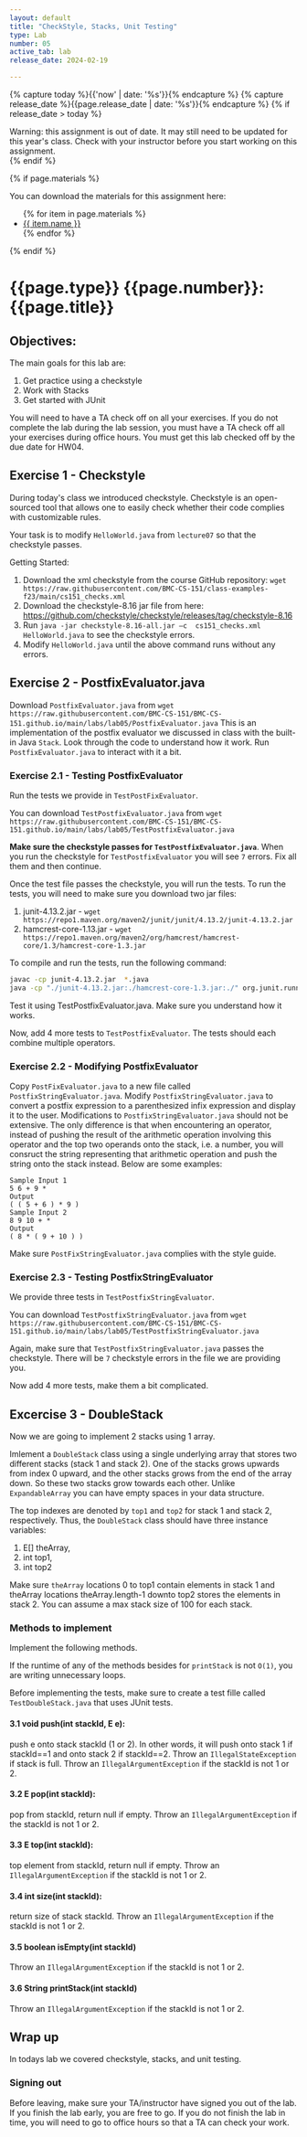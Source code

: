 ```yaml
---
layout: default
title: "CheckStyle, Stacks, Unit Testing"
type: Lab
number: 05
active_tab: lab
release_date: 2024-02-19

---
```


<!-- Check whether the assignment is ready to release -->
{% capture today %}{{'now' | date: '%s'}}{% endcapture %}
{% capture release_date %}{{page.release_date | date: '%s'}}{% endcapture %}
{% if release_date > today %} 
<div class="alert alert-danger">
Warning: this assignment is out of date.  It may still need to be updated for this year's class.  Check with your instructor before you start working on this assignment.
</div>
{% endif %}
<!-- End of check whether the assignment is up to date -->


<!-- Check whether the assignment is up to date -->
<!--{% capture this_year %}{{'now' | date: '%Y'}}{% endcapture %}
{% capture due_year %}{{page.due_date | date: '%Y'}}{% endcapture %}
{% if this_year != due_year %} 
<div class="alert alert-danger">
Warning: this assignment is out of date.  It may still need to be updated for this year's class.  Check with your instructor before you start working on this assignment.
</div>
{% endif %}-->
<!-- End of check whether the assignment is up to date -->



{% if page.materials %}
<div class="alert alert-info">
You can download the materials for this assignment here:
<ul>
{% for item in page.materials %}
<li><a href="{{item.url}}">{{ item.name }}</a></li>
{% endfor %}
</ul>

</div>
{% endif %}





{{page.type}} {{page.number}}: {{page.title}}
=============================================================


## Objectives:

The main goals for this lab are:
1. Get practice using a checkstyle
1. Work with Stacks
1. Get started with JUnit

You will need to have a TA check off on all your exercises.
If you do not complete the lab during the lab session, you
must have a TA check off all your exercises during office hours.
You must get this lab checked off by the due date for HW04.

## Exercise 1 - Checkstyle

During today's class we introduced checkstyle. Checkstyle is an open-sourced tool that 
allows one to easily check whether their code complies with customizable rules.

Your task is to modify `HelloWorld.java` from `lecture07` so that the checkstyle passes.

Getting Started:
1. Download the xml checkstyle from the course GitHub repository: ```wget https://raw.githubusercontent.com/BMC-CS-151/class-examples-f23/main/cs151_checks.xml```
2. Download the checkstyle-8.16 jar file from here: https://github.com/checkstyle/checkstyle/releases/tag/checkstyle-8.16 
3. Run 
	```java -jar checkstyle-8.16-all.jar –c  cs151_checks.xml HelloWorld.java```
to see the checkstyle errors.
4. Modify `HelloWorld.java` until the above command runs without any errors.

## Exercise 2 - PostfixEvaluator.java

Download `PostfixEvaluator.java` from 
`wget https://raw.githubusercontent.com/BMC-CS-151/BMC-CS-151.github.io/main/labs/lab05/PostfixEvaluator.java`
This is an implementation of the postfix evaluator we discussed in class with the built-in Java `Stack`.
Look through the code to understand how it work. Run `PostfixEvaluator.java` to interact with it a bit.

### Exercise 2.1 - Testing PostfixEvaluator
Run the tests we provide in `TestPostFixEvaluator`.

You can download `TestPostfixEvaluator.java` from 
`wget https://raw.githubusercontent.com/BMC-CS-151/BMC-CS-151.github.io/main/labs/lab05/TestPostfixEvaluator.java`

**Make sure the checkstyle passes for `TestPostfixEvaluator.java`**.
When you run the checkstyle for `TestPostfixEvaluator` you will see `7` errors. Fix all them
and then continue.

Once the test file passes the checkstyle, you will run the tests. To run the tests,
you will need to make sure you download two jar files:
1. junit-4.13.2.jar - `wget https://repo1.maven.org/maven2/junit/junit/4.13.2/junit-4.13.2.jar`
1. hamcrest-core-1.13.jar - `wget https://repo1.maven.org/maven2/org/hamcrest/hamcrest-core/1.3/hamcrest-core-1.3.jar`

To compile and run the tests, run the following command:

```bash
javac -cp junit-4.13.2.jar  *.java
java -cp "./junit-4.13.2.jar:./hamcrest-core-1.3.jar:./" org.junit.runner.JUnitCore TestPostfixEvaluator
```

Test it using TestPostfixEvaluator.java. Make sure you understand how it works.

Now, add 4 more tests to `TestPostfixEvaluator`. The tests should each combine multiple operators.

### Exercise 2.2 - Modifying PostfixEvaluator

Copy `PostFixEvaluator.java` to a new file called `PostfixStringEvaluator.java`.
Modify `PostfixStringEvaluator.java` to convert a postfix expression to a parenthesized infix 
expression and display it to the user. Modifications to `PostfixStringEvaluator.java` should not be
extensive. The only difference is that when encountering an operator, instead of pushing the
result of the arithmetic operation involving this operator and the top two operands onto the
stack, i.e. a number, you will consruct the string representing that arithmetic operation and
push the string onto the stack instead. Below are some examples:

```
Sample Input 1
5 6 + 9 *
Output
( ( 5 + 6 ) * 9 )
Sample Input 2
8 9 10 + *
Output
( 8 * ( 9 + 10 ) )
```

Make sure `PostFixStringEvaluator.java` complies with the style guide.

### Exercise 2.3 - Testing PostfixStringEvaluator
We provide three tests in `TestPostfixStringEvaluator`. 

You can download `TestPostfixStringEvaluator.java` from 
`wget https://raw.githubusercontent.com/BMC-CS-151/BMC-CS-151.github.io/main/labs/lab05/TestPostfixStringEvaluator.java`

Again, make sure that `TestPostfixStringEvaluator.java` passes the checkstyle.
There will be `7` checkstyle errors in the file we are providing you.

Now add 4 more tests, make them a bit complicated.

## Excercise 3 - DoubleStack

Now we are going to implement 2 stacks using 1 array.

Imlement a `DoubleStack` class using a single underlying array 
that stores two different stacks (stack 1 and stack 2).
One of the stacks grows upwards
from index 0 upward, and the other stacks grows from the end of the array down. So these two stacks
grow towards each other. Unlike `ExpandableArray` you can have empty spaces in your data structure.

The top indexes are denoted by `top1` and `top2` for stack 1 and
stack 2, respectively. Thus, the `DoubleStack` class should have three instance variables: 

1. E[] theArray, 
1. int top1,
1. int top2

Make sure `theArray` locations 0 to top1 contain elements in stack 1 and theArray locations
theArray.length-1 downto top2 stores the elements in stack 2. You can assume a max stack size of 100 for each stack.

### Methods to implement

Implement the following methods.

If the runtime of any of the methods besides for `printStack` is not
`O(1)`, you are writing unnecessary loops.

Before implementing the tests, make sure to create a test fille called `TestDoubleStack.java`
that uses JUnit tests.

#### 3.1 void push(int stackId, E e): 
push e onto stack stackId (1 or 2). In other words, it
will push onto stack 1 if stackId==1 and onto stack 2 if stackId==2. Throw an
`IllegalStateException` if stack is full. Throw an `IllegalArgumentException` if the stackId is not 1 or 2. 

#### 3.2 E pop(int stackId): 
pop from stackId, return null if empty. Throw an `IllegalArgumentException` if the stackId is not 1 or 2. 

#### 3.3 E top(int stackId): 
top element from stackId, return null if empty. Throw an `IllegalArgumentException` if the stackId is not 1 or 2. 


#### 3.4  int size(int stackId): 
return size of stack stackId. Throw an `IllegalArgumentException` if the stackId is not 1 or 2. 

#### 3.5  boolean isEmpty(int stackId) 
Throw an `IllegalArgumentException` if the stackId is not 1 or 2. 

#### 3.6  String printStack(int stackId)
Throw an `IllegalArgumentException` if the stackId is not 1 or 2. 

## Wrap up

In todays lab we covered checkstyle, stacks, and unit testing.

### Signing out
Before leaving, make sure your TA/instructor have signed you out of the lab. If you finish the lab early, you are free to go.
If you do not finish the lab in time, you will need to go to office hours so
that a TA can check your work.


